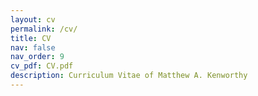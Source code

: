 ```yaml
---
layout: cv
permalink: /cv/
title: CV
nav: false
nav_order: 9
cv_pdf: CV.pdf
description: Curriculum Vitae of Matthew A. Kenworthy
---
```

